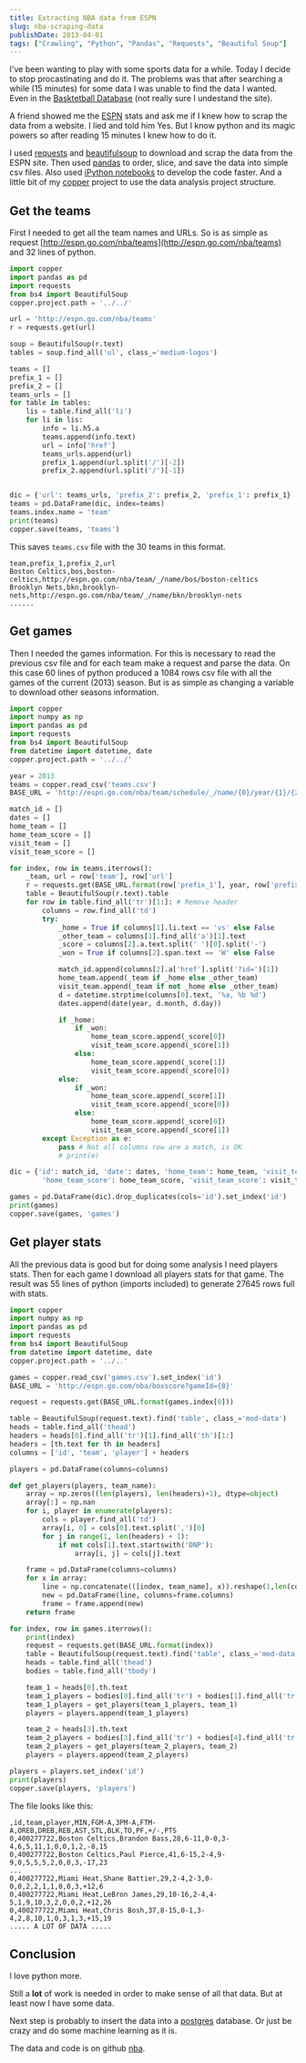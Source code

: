 ```yaml
---
title: Extracting NBA data from ESPN
slug: nba-scraping-data
publishDate: 2013-04-01
tags: ["Crawling", "Python", "Pandas", "Requests", "Beautiful Soup"]
---
```


I've been wanting to play with some sports data for a while. Today I decide to
stop procastinating and do it. The problems was that after searching a
while (15 minutes) for some data I was unable to find the data I wanted.
Even in the [Basktetball Database](http://www.databasebasketball.com/)
(not really sure I undestand the site).

A friend showed me the [ESPN](http://espn.go.com/nba/) stats and ask me if I
knew how to scrap the data from a website. I lied and told him Yes.
But I know python and its magic powers so after reading 15 minutes I knew how to do it.

I used [requests](http://docs.python-requests.org/en/latest/) and
[beautifulsoup](http://www.crummy.com/software/BeautifulSoup/) to download and
scrap the data from the ESPN site. Then used [pandas](http://pandas.pydata.org/)
to order, slice, and save the data into simple csv files. Also used
[iPython notebooks](http://ipython.org/) to develop the code faster.
And a little bit of my [copper](https://github.com/danielfrg/copper)
project to use the data analysis project structure.

## Get the teams

First I needed to get all the team names and URLs. So is as simple as request
[http://espn.go.com/nba/teams](http://espn.go.com/nba/teams) and 32 lines of python.

```python
import copper
import pandas as pd
import requests
from bs4 import BeautifulSoup
copper.project.path = '../../'

url = 'http://espn.go.com/nba/teams'
r = requests.get(url)

soup = BeautifulSoup(r.text)
tables = soup.find_all('ul', class_='medium-logos')

teams = []
prefix_1 = []
prefix_2 = []
teams_urls = []
for table in tables:
    lis = table.find_all('li')
    for li in lis:
        info = li.h5.a
        teams.append(info.text)
        url = info['href']
        teams_urls.append(url)
        prefix_1.append(url.split('/')[-2])
        prefix_2.append(url.split('/')[-1])


dic = {'url': teams_urls, 'prefix_2': prefix_2, 'prefix_1': prefix_1}
teams = pd.DataFrame(dic, index=teams)
teams.index.name = 'team'
print(teams)
copper.save(teams, 'teams')
```

This saves `teams.csv` file with the 30 teams in this format.

```
team,prefix_1,prefix_2,url
Boston Celtics,bos,boston-celtics,http://espn.go.com/nba/team/_/name/bos/boston-celtics
Brooklyn Nets,bkn,brooklyn-nets,http://espn.go.com/nba/team/_/name/bkn/brooklyn-nets
......
```

## Get games

Then I needed the games information. For this is necessary to read the previous
csv file and for each team make a request and parse the data. On this case
60 lines of python produced a 1084 rows csv file with all the games of the current
(2013) season. But is as simple as changing a variable to download other seasons information.

```python
import copper
import numpy as np
import pandas as pd
import requests
from bs4 import BeautifulSoup
from datetime import datetime, date
copper.project.path = '../../'

year = 2013
teams = copper.read_csv('teams.csv')
BASE_URL = 'http://espn.go.com/nba/team/schedule/_/name/{0}/year/{1}/{2}'

match_id = []
dates = []
home_team = []
home_team_score = []
visit_team = []
visit_team_score = []

for index, row in teams.iterrows():
    _team, url = row['team'], row['url']
    r = requests.get(BASE_URL.format(row['prefix_1'], year, row['prefix_2']))
    table = BeautifulSoup(r.text).table
    for row in table.find_all('tr')[1:]: # Remove header
        columns = row.find_all('td')
        try:
            _home = True if columns[1].li.text == 'vs' else False
            _other_team = columns[1].find_all('a')[1].text
            _score = columns[2].a.text.split(' ')[0].split('-')
            _won = True if columns[2].span.text == 'W' else False

            match_id.append(columns[2].a['href'].split('?id=')[1])
            home_team.append(_team if _home else _other_team)
            visit_team.append(_team if not _home else _other_team)
            d = datetime.strptime(columns[0].text, '%a, %b %d')
            dates.append(date(year, d.month, d.day))

            if _home:
                if _won:
                    home_team_score.append(_score[0])
                    visit_team_score.append(_score[1])
                else:
                    home_team_score.append(_score[1])
                    visit_team_score.append(_score[0])
            else:
                if _won:
                    home_team_score.append(_score[1])
                    visit_team_score.append(_score[0])
                else:
                    home_team_score.append(_score[0])
                    visit_team_score.append(_score[1])
        except Exception as e:
            pass # Not all columns row are a match, is OK
            # print(e)

dic = {'id': match_id, 'date': dates, 'home_team': home_team, 'visit_team': visit_team,
        'home_team_score': home_team_score, 'visit_team_score': visit_team_score}

games = pd.DataFrame(dic).drop_duplicates(cols='id').set_index('id')
print(games)
copper.save(games, 'games')
```

## Get player stats

All the previous data is good but for doing some analysis I need players stats.
Then for each game I download all players stats for that game. The result was
55 lines of python (imports included) to generate 27645 rows full with stats.

```python
import copper
import numpy as np
import pandas as pd
import requests
from bs4 import BeautifulSoup
from datetime import datetime, date
copper.project.path = '../..'

games = copper.read_csv('games.csv').set_index('id')
BASE_URL = 'http://espn.go.com/nba/boxscore?gameId={0}'

request = requests.get(BASE_URL.format(games.index[0]))

table = BeautifulSoup(request.text).find('table', class_='mod-data')
heads = table.find_all('thead')
headers = heads[0].find_all('tr')[1].find_all('th')[1:]
headers = [th.text for th in headers]
columns = ['id', 'team', 'player'] + headers

players = pd.DataFrame(columns=columns)

def get_players(players, team_name):
    array = np.zeros((len(players), len(headers)+1), dtype=object)
    array[:] = np.nan
    for i, player in enumerate(players):
        cols = player.find_all('td')
        array[i, 0] = cols[0].text.split(',')[0]
        for j in range(1, len(headers) + 1):
            if not cols[1].text.startswith('DNP'):
                array[i, j] = cols[j].text

    frame = pd.DataFrame(columns=columns)
    for x in array:
        line = np.concatenate(([index, team_name], x)).reshape(1,len(columns))
        new = pd.DataFrame(line, columns=frame.columns)
        frame = frame.append(new)
    return frame

for index, row in games.iterrows():
    print(index)
    request = requests.get(BASE_URL.format(index))
    table = BeautifulSoup(request.text).find('table', class_='mod-data')
    heads = table.find_all('thead')
    bodies = table.find_all('tbody')

    team_1 = heads[0].th.text
    team_1_players = bodies[0].find_all('tr') + bodies[1].find_all('tr')
    team_1_players = get_players(team_1_players, team_1)
    players = players.append(team_1_players)

    team_2 = heads[3].th.text
    team_2_players = bodies[3].find_all('tr') + bodies[4].find_all('tr')
    team_2_players = get_players(team_2_players, team_2)
    players = players.append(team_2_players)

players = players.set_index('id')
print(players)
copper.save(players, 'players')
```

The file looks like this:

```
,id,team,player,MIN,FGM-A,3PM-A,FTM-A,OREB,DREB,REB,AST,STL,BLK,TO,PF,+/-,PTS
0,400277722,Boston Celtics,Brandon Bass,28,6-11,0-0,3-4,6,5,11,1,0,0,1,2,-8,15
0,400277722,Boston Celtics,Paul Pierce,41,6-15,2-4,9-9,0,5,5,5,2,0,0,3,-17,23
...
0,400277722,Miami Heat,Shane Battier,29,2-4,2-3,0-0,0,2,2,1,1,0,0,3,+12,6
0,400277722,Miami Heat,LeBron James,29,10-16,2-4,4-5,1,9,10,3,2,0,0,2,+12,26
0,400277722,Miami Heat,Chris Bosh,37,8-15,0-1,3-4,2,8,10,1,0,3,1,3,+15,19
..... A LOT OF DATA .....
```

## Conclusion

I love python more.

Still a **lot** of work is needed in order to make sense of all that data. But
at least now I have some data.

Next step is probably to insert the data into a [postgres](http://www.postgresql.org/)
database. Or just be crazy and do some machine learning as it is.

The data and code is on github [nba](https://github.com/danielfrg/nba).
